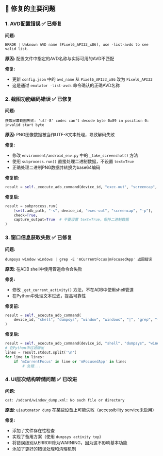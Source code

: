 ## 🚨 修复的主要问题

### 1. **AVD配置错误** ✅ 已修复
**问题:** 
```
ERROR | Unknown AVD name [Pixel6_API33_x86], use -list-avds to see valid list.
```

**原因:** 配置文件中指定的AVD名称与实际可用的AVD不匹配

**修复:** 
- 更新 `config.json` 中的 `avd_name` 从 `Pixel6_API33_x86` 改为 `Pixel6_API33`
- 这是通过 `emulator -list-avds` 命令确认的正确AVD名称

### 2. **截图功能编码错误** ✅ 已修复
**问题:**
```
获取屏幕截图失败: 'utf-8' codec can't decode byte 0x89 in position 0: invalid start byte
```

**原因:** PNG图像数据被当作UTF-8文本处理，导致解码失败

**修复:**
- 修改 `environment/android_env.py` 中的 `_take_screenshot()` 方法
- 使用 `subprocess.run()` 直接处理二进制数据，不设置 `text=True`
- 正确处理二进制PNG数据并转换为base64编码

**修复前:**
```python
result = self._execute_adb_command(device_id, "exec-out", "screencap", "-p")
```

**修复后:**
```python
result = subprocess.run(
    [self.adb_path, "-s", device_id, "exec-out", "screencap", "-p"],
    check=True,
    capture_output=True  # 不要设置 text=True，保持二进制数据
)
```

### 3. **窗口信息获取失败** ✅ 已修复
**问题:**
```
dumpsys window windows | grep -E 'mCurrentFocus|mFocusedApp' 返回错误
```

**原因:** 在ADB shell中使用管道命令会失败

**修复:**
- 修改 `_get_current_activity()` 方法，不在ADB中使用shell管道
- 在Python中处理文本过滤，提高可靠性

**修复前:**
```python
result = self._execute_adb_command(
    device_id, "shell", "dumpsys", "window", "windows", "|", "grep", "-E", "'mCurrentFocus|mFocusedApp'"
)
```

**修复后:**
```python
result = self._execute_adb_command(device_id, "shell", "dumpsys", "window", "windows")
# 在Python中过滤输出
lines = result.stdout.split('\n')
for line in lines:
    if 'mCurrentFocus' in line or 'mFocusedApp' in line:
        # 处理...
```

### 4. **UI层次结构转储问题** ✅ 已改进
**问题:**
```
cat: /sdcard/window_dump.xml: No such file or directory
```

**原因:** `uiautomator dump` 在某些设备上可能失败（accessibility service未启用）

**修复:**
- 添加了文件存在性检查
- 实现了备用方案（使用 `dumpsys activity top`）
- 将错误级别从ERROR降为WARNING，因为这不影响基本功能
- 添加了更好的错误处理和清理机制